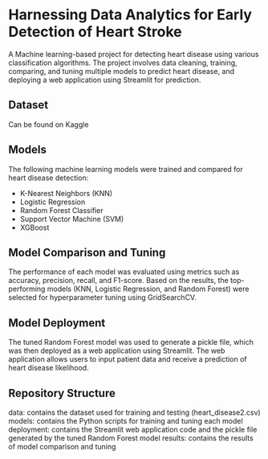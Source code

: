 # Harnessing Data Analytics for Early Detection of Heart Stroke
A Machine learning-based project for detecting heart disease using various classification algorithms. The project involves data cleaning, training, comparing, and tuning multiple models to predict heart disease, and deploying a web application using Streamlit for prediction.

## Dataset
Can be found on Kaggle

## Models
The following machine learning models were trained and compared for heart disease detection:

* K-Nearest Neighbors (KNN)
* Logistic Regression
* Random Forest Classifier
* Support Vector Machine (SVM)
* XGBoost

## Model Comparison and Tuning
The performance of each model was evaluated using metrics such as accuracy, precision, recall, and F1-score. Based on the results, the top-performing models (KNN, Logistic Regression, and Random Forest) were selected for hyperparameter tuning using GridSearchCV.

## Model Deployment
The tuned Random Forest model was used to generate a pickle file, which was then deployed as a web application using Streamlit. The web application allows users to input patient data and receive a prediction of heart disease likelihood.

## Repository Structure
data: contains the dataset used for training and testing (heart_disease2.csv)
models: contains the Python scripts for training and tuning each model
deployment: contains the Streamlit web application code and the pickle file generated by the tuned Random Forest model
results: contains the results of model comparison and tuning

